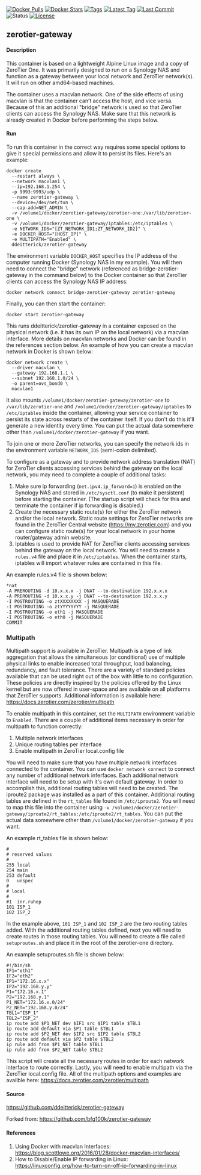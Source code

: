 [![Docker Pulls](https://flat.badgen.net/docker/pulls/ddeitterick/zerotier-gateway)](https://hub.docker.com/r/ddeitterick/zerotier-gateway)
[![Docker Stars](https://flat.badgen.net/docker/stars/ddeitterick/zerotier-gateway)](https://hub.docker.com/r/ddeitterick/zerotier-gateway)
[![Tags](https://flat.badgen.net/github/tags/ddeitterick/zerotier-gateway)](https://github.com/ddeitterick/zerotier-gateway/tags)
[![Latest Tag](https://flat.badgen.net/github/tag/ddeitterick/zerotier-gateway)](https://github.com/ddeitterick/zerotier-gateway/tags)
[![Last Commit](https://flat.badgen.net/github/last-commit/ddeitterick/zerotier-gateway)](https://github.com/ddeitterick/zerotier-gateway/commits/master)
![Status](https://flat.badgen.net/github/status/ddeitterick/zerotier-gateway)
[![License](https://flat.badgen.net/github/license/ddeitterick/zerotier-gateway)](https://github.com/ddeitterick/zerotier-gateway/blob/master/LICENSE)

## zerotier-gateway

#### Description

This container is based on a lightweight Alpine Linux image and a copy of ZeroTier One. It was primarily designed to run on a Synology NAS and function as a gateway between your local network and ZeroTier network(s). It will run on other amd64-based machines.

The container uses a macvlan network. One of the side effects of using macvlan is that the container can’t access the host, and vice versa. Because of this an additional "bridge" network is used so that ZeroTier clients can access the Synology NAS. Make sure that this network is already created in Docker before performing the steps below.

#### Run

To run this container in the correct way requires some special options to give it special permissions and allow it to persist its files. Here's an example:

    docker create 
      --restart always \
      --network macvlan1 \
      --ip=192.168.1.254 \
      -p 9993:9993/udp \
      --name zerotier-gateway \
      --device=/dev/net/tun \
      --cap-add=NET_ADMIN \
      -v /volume1/docker/zerotier-gateway/zerotier-one:/var/lib/zerotier-one \
      -v /volume1/docker/zerotier-gateway/iptables:/etc/iptables \
      -e NETWORK_IDS="[ZT_NETWORK_ID1;ZT_NETWORK_ID2]" \
      -e DOCKER_HOST="[HOST_IP]" \
      -e MULTIPATH="Enabled" \
      ddeitterick/zerotier-gateway

The environment variable `DOCKER_HOST` specifies the IP address of the computer running Docker (Synology NAS in my example). You will then need to connect the "bridge" network (referenced as bridge-zerotier-gateway in the command below) to the Docker container so that ZeroTier clients can access the Synology NAS IP address:

    docker network connect bridge-zerotier-gateway zerotier-gateway

Finally, you can then start the container:

    docker start zerotier-gateway

This runs ddeitterick/zerotier-gateway in a container exposed on the physical network (i.e. it has its own IP on the local network) via a macvlan interface. More details on macvlan networks and Docker can be found in the references section below. An example of how you can create a macvlan network in Docker is shown below:

    docker network create \
      --driver macvlan \
      --gateway 192.168.1.1 \
      --subnet 192.168.1.0/24 \
      -o parent=ovs_bond0 \
      macvlan1

It also mounts `/volume1/docker/zerotier-gateway/zerotier-one` to `/var/lib/zerotier-one` and `/volume1/docker/zerotier-gateway/iptables` to `/etc/iptables` inside the container, allowing your service container to persist its state across restarts of the container itself. If you don't do this it'll generate a new identity every time. You can put the actual data somewhere other than `/volume1/docker/zerotier-gateway` if you want.

To join one or more ZeroTier networks, you can specify the network ids in the environment variable `NETWORK_IDS` (semi-colon delimited).

To configure as a gateway and to provide network address translation (NAT) for ZeroTier clients accessing services behind the gateway on the local network, you may need to complete a couple of additional tasks:

1) Make sure ip forwarding (`net.ipv4.ip_forward=1`) is enabled on the Synology NAS and stored in `/etc/sysctl.conf` (to make it persistent) before starting the container. (The startup script will check for this and terminate the container if ip forwarding is disabled.)
2) Create the necessary static route(s) for either the ZeroTier network and/or the local network. Static route settings for ZeroTier networks are found in the ZeroTier Central website (https://my.zerotier.com) and you can configure static route(s) for your local network in your home router/gateway admin website.
3) Iptables is used to provide NAT for ZeroTier clients accessing services behind the gateway on the local network. You will need to create a `rules.v4` file and place it in `/etc/iptables`. When the container starts, iptables will import whatever rules are contained in this file.

An example rules.v4 file is shown below:

    *nat
    -A PREROUTING -d 10.x.x.x -j DNAT --to-destination 192.x.x.x
    -A PREROUTING -d 10.x.x.y -j DNAT --to-destination 192.x.x.y
    -I POSTROUTING -o ztXXXXXXXX -j MASQUERADE
    -I POSTROUTING -o ztYYYYYYYY -j MASQUERADE
    -I POSTROUTING -o eth1 -j MASQUERADE
    -I POSTROUTING -o eth0 -j MASQUERADE
    COMMIT

### Multipath

Multipath support is available in ZeroTier. Multipath is a type of link aggregation that allows the simultaneous (or conditional) use of multiple physical links to enable increased total throughput, load balancing, redundancy, and fault tolerance. There are a variety of standard policies available that can be used right out of the box with little to no configuration. These policies are directly inspired by the policies offered by the Linux kernel but are now offered in user-space and are available on all platforms that ZeroTier supports. Additional information is available here: https://docs.zerotier.com/zerotier/multipath

To enable multipath in this container, set the `MULTIPATH` environment variable to `Enabled`. There are a couple of additional items necessary in order for multipath to function correctly:

1. Multiple network interfaces
2. Unique routing tables per interface
3. Enable multipath in ZeroTier local.config file

You will need to make sure that you have multiple network interfaces connected to the container. You can use `docker network connect` to connect any number of additional network inferfaces. Each additional network interface will need to be setup with it's own default gateway. In order to accomplish this, additional routing tables will need to be created. The iproute2 package was installed as a part of this container. Additional routing tables are defined in the `rt_tables` file found in `/etc/iproute2`. You will need to map this file into the container using `-v /volume1/docker/zerotier-gateway/iproute2/rt_tables:/etc/iproute2/rt_tables`. You can put the actual data somewhere other than `/volume1/docker/zerotier-gateway` if you want.

An example rt_tables file is shown below:

    #
    # reserved values
    #
    255	local
    254	main
    253	default
    0	unspec
    #
    # local
    #
    #1	inr.ruhep
    101	ISP_1
    102	ISP_2

In the example above, `101 ISP_1` and `102 ISP_2` are the two routing tables added. With the additional routing tables defined, next you will need to create routes in those routing tables. You will need to create a file called `setuproutes.sh` and place it in the root of the zerotier-one directory.

An example setuproutes.sh file is shown below:

    #!/bin/sh
    IF1="eth1"
    IF2="eth2"
    IP1="172.16.x.x"
    IP2="192.168.y.y"
    P1="172.16.x.1"
    P2="192.168.y.1"
    P1_NET="172.16.x.0/24"
    P2_NET="192.168.y.0/24"
    TBL1="ISP_1"
    TBL2="ISP_2"
    ip route add $P1_NET dev $IF1 src $IP1 table $TBL1
    ip route add default via $P1 table $TBL1
    ip route add $P2_NET dev $IF2 src $IP2 table $TBL2
    ip route add default via $P2 table $TBL2
    ip rule add from $P1_NET table $TBL1
    ip rule add from $P2_NET table $TBL2

This script will create all the necessary routes in order for each network interface to route correctly. Lastly, you will need to enable multipath via the ZeroTier local.config file. All of the multipath options and examples are availble here: https://docs.zerotier.com/zerotier/multipath

#### Source
https://github.com/ddeitterick/zerotier-gateway

Forked from:
https://github.com/bfg100k/zerotier-gateway

#### References
1) Using Docker with macvlan Interfaces: https://blog.scottlowe.org/2016/01/28/docker-macvlan-interfaces/
2) How to Disable/Enable IP forwarding in Linux: https://linuxconfig.org/how-to-turn-on-off-ip-forwarding-in-linux
